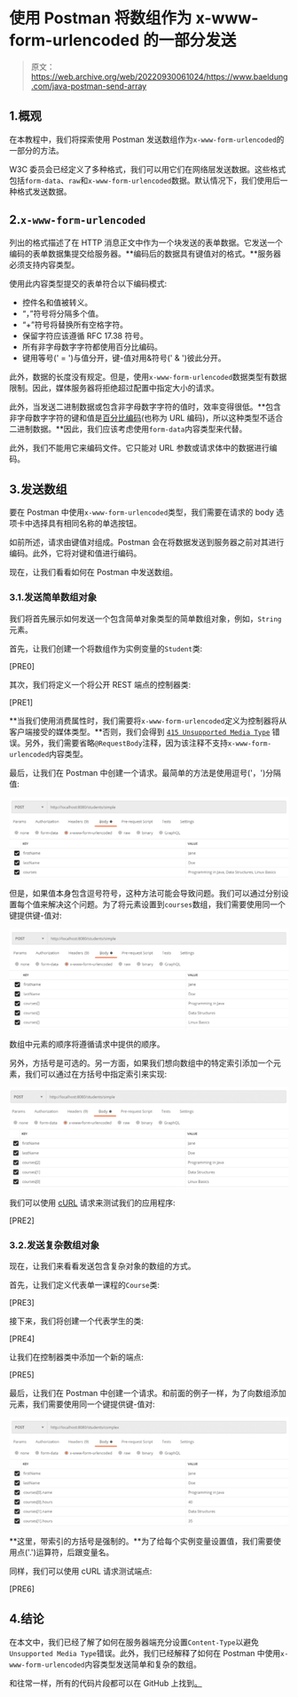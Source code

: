 # 使用 Postman 将数组作为 x-www-form-urlencoded 的一部分发送

> 原文：<https://web.archive.org/web/20220930061024/https://www.baeldung.com/java-postman-send-array>

## 1.概观

在本教程中，我们将探索使用 Postman 发送数组作为`x-www-form-urlencoded`的一部分的方法。

W3C 委员会已经定义了多种格式，我们可以用它们在网络层发送数据。这些格式包括`form-data`、`raw`和`x-www-form-urlencoded`数据。默认情况下，我们使用后一种格式发送数据。

## 2.`x-www-form-urlencoded`

列出的格式描述了在 HTTP 消息正文中作为一个块发送的表单数据。它发送一个编码的表单数据集提交给服务器。**编码后的数据具有键值对的格式。**服务器必须支持内容类型。

使用此内容类型提交的表单符合以下编码模式:

*   控件名和值被转义。
*   “，”符号将分隔多个值。
*   “+”符号将替换所有空格字符。
*   保留字符应该遵循 RFC 17.38 符号。
*   所有非字母数字字符都使用百分比编码。
*   键用等号(' = ')与值分开，键-值对用&符号(' & ')彼此分开。

此外，数据的长度没有规定。但是，使用`x-www-form-urlencoded`数据类型有数据限制。因此，媒体服务器将拒绝超过配置中指定大小的请求。

此外，当发送二进制数据或包含非字母数字字符的值时，效率变得很低。**包含非字母数字字符的键和值是[百分比编码](https://web.archive.org/web/20221207012128/https://en.wikipedia.org/wiki/Percent-encoding#The_application/x-www-form-urlencoded_type)(也称为 URL 编码)，所以这种类型不适合二进制数据。**因此，我们应该考虑使用`form-data`内容类型来代替。

此外，我们不能用它来编码文件。它只能对 URL 参数或请求体中的数据进行编码。

## 3.发送数组

要在 Postman 中使用`x-www-form-urlencoded`类型，我们需要在请求的 body 选项卡中选择具有相同名称的单选按钮。

如前所述，请求由键值对组成。Postman 会在将数据发送到服务器之前对其进行编码。此外，它将对键和值进行编码。

现在，让我们看看如何在 Postman 中发送数组。

### 3.1.发送简单数组对象

我们将首先展示如何发送一个包含简单对象类型的简单数组对象，例如，`String`元素。

首先，让我们创建一个将数组作为实例变量的`Student`类:

[PRE0]

其次，我们将定义一个将公开 REST 端点的控制器类:

[PRE1]

**当我们使用消费属性时，我们需要将`x-www-form-urlencoded`定义为控制器将从客户端接受的媒体类型。**否则，我们会得到 [`415 Unsupported Media Type`](/web/20221207012128/https://www.baeldung.com/spring-415-unsupported-mediatype) 错误。另外，我们需要省略`@RequestBody`注释，因为该注释不支持`x-www-form-urlencoded`内容类型。

最后，让我们在 Postman 中创建一个请求。最简单的方法是使用逗号('，')分隔值:

[![Sending simple array with Postman](img/d9936e53839e47d5daadb8b0665a5c8b.png)](/web/20221207012128/https://www.baeldung.com/wp-content/uploads/2022/10/simple-array-postman-1.png)

但是，如果值本身包含逗号符号，这种方法可能会导致问题。我们可以通过分别设置每个值来解决这个问题。为了将元素设置到`courses`数组，我们需要使用同一个键提供键-值对:

[![Simple Array with Postman](img/d0d058425b930d7a29e54585ed27107a.png)](/web/20221207012128/https://www.baeldung.com/wp-content/uploads/2022/10/simple-array-postman.png)

数组中元素的顺序将遵循请求中提供的顺序。

另外，方括号是可选的。另一方面，如果我们想向数组中的特定索引添加一个元素，我们可以通过在方括号中指定索引来实现:

[![Simple Array with Indexes using Postman](img/4dfc8292e8c17a48326c0d9f5201236a.png)](/web/20221207012128/https://www.baeldung.com/wp-content/uploads/2022/10/simple-array-postman-index.png)

我们可以使用 [cURL](/web/20221207012128/https://www.baeldung.com/curl-rest) 请求来测试我们的应用程序:

[PRE2]

### 3.2.发送复杂数组对象

现在，让我们来看看发送包含复杂对象的数组的方式。

首先，让我们定义代表单一课程的`Course`类:

[PRE3]

接下来，我们将创建一个代表学生的类:

[PRE4]

让我们在控制器类中添加一个新的端点:

[PRE5]

最后，让我们在 Postman 中创建一个请求。和前面的例子一样，为了向数组添加元素，我们需要使用同一个键提供键-值对:

[![Sending Complex Array with Postman](img/e887f2b54e90c204cb394e976404a442.png)](/web/20221207012128/https://www.baeldung.com/wp-content/uploads/2022/10/complex-array-postman.png)

**这里，带索引的方括号是强制的。**为了给每个实例变量设置值，我们需要使用点('.')运算符，后跟变量名。

同样，我们可以使用 cURL 请求测试端点:

[PRE6]

## 4.结论

在本文中，我们已经了解了如何在服务器端充分设置`Content-Type`以避免`Unsupported Media Type`错误。此外，我们已经解释了如何在 Postman 中使用`x-www-form-urlencoded`内容类型发送简单和复杂的数组。

和往常一样，所有的代码片段都可以在 GitHub 上找到[。](https://web.archive.org/web/20221207012128/https://github.com/eugenp/tutorials/tree/master/spring-web-modules/spring-rest-http-3)